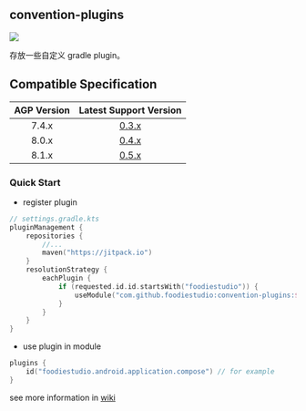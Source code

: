 ## convention-plugins
[![](https://jitpack.io/v/foodiestudio/convention-plugins.svg)](https://jitpack.io/#foodiestudio/convention-plugins)

存放一些自定义 gradle plugin。

## Compatible Specification

| AGP Version |                             Latest Support Version                             |
|:-----------:|:------------------------------------------------------------------------------:|
|    7.4.x    | [0.3.x](https://github.com/foodiestudio/convention-plugins/releases/tag/0.3.0) |
|    8.0.x    | [0.4.x](https://github.com/foodiestudio/convention-plugins/releases/tag/0.4.0) |
|    8.1.x    | [0.5.x](https://github.com/foodiestudio/convention-plugins/releases/tag/0.5.2) |

### Quick Start

- register plugin
```kotlin
// settings.gradle.kts
pluginManagement {
    repositories {
        //...
        maven("https://jitpack.io")
    }
    resolutionStrategy {
        eachPlugin {
            if (requested.id.id.startsWith("foodiestudio")) {
                useModule("com.github.foodiestudio:convention-plugins:$version")
            }
        }
    }
}
```
- use plugin in module
```kotlin
plugins {
    id("foodiestudio.android.application.compose") // for example
}
```

see more information in [wiki](https://github.com/foodiestudio/convention-plugins/wiki)
